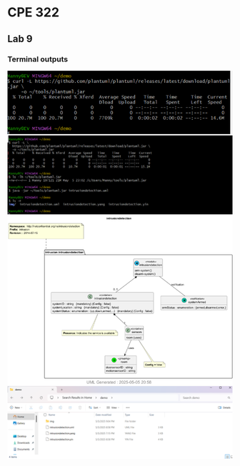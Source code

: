 # CPE 322
## Lab 9
### Terminal outputs

![Image](https://github.com/Mannyv443/Design-6/blob/b5e587507e04e211d4e3c6ef82c8908286877728/Lab9/Lab9-1.png)
![Image](https://github.com/Mannyv443/Design-6/blob/91b765fe5eb5295bd8b9e79d01bb6d3273e4fc91/Lab9/Lab9-3.png)
![Image](https://github.com/Mannyv443/Design-6/blob/2d1e867023f29ca15709d30a95e4dab51b2502ca/Lab9/Lab9-2.png)
![Image](https://github.com/Mannyv443/Design-6/blob/1c5965979b9da5f88c7d591d81ec8b8590ffbf6b/Lab9/Lab9-4.png)
